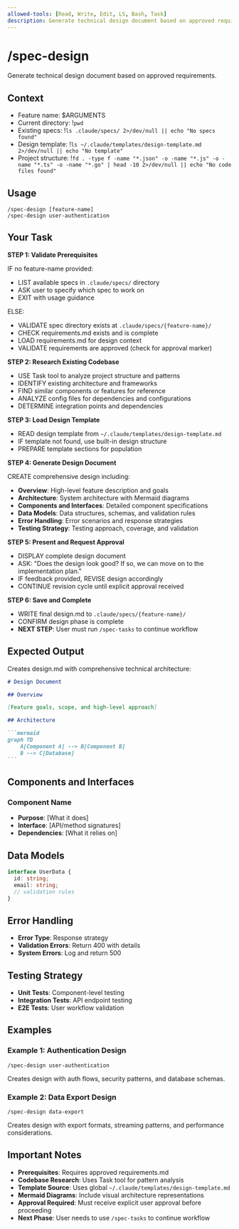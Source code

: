 ```yaml
---
allowed-tools: [Read, Write, Edit, LS, Bash, Task]
description: Generate technical design document based on approved requirements
---
```


# /spec-design

Generate technical design document based on approved requirements.

## Context

- Feature name: $ARGUMENTS
- Current directory: !`pwd`
- Existing specs: !`ls .claude/specs/ 2>/dev/null || echo "No specs found"`
- Design template: !`ls ~/.claude/templates/design-template.md 2>/dev/null || echo "No template"`
- Project structure: !`fd . -type f -name "*.json" -o -name "*.js" -o -name "*.ts" -o -name "*.go" | head -10 2>/dev/null || echo "No code files found"`

## Usage

```
/spec-design [feature-name]
/spec-design user-authentication
```

## Your Task

**STEP 1: Validate Prerequisites**

IF no feature-name provided:

- LIST available specs in `.claude/specs/` directory
- ASK user to specify which spec to work on
- EXIT with usage guidance

ELSE:

- VALIDATE spec directory exists at `.claude/specs/{feature-name}/`
- CHECK requirements.md exists and is complete
- LOAD requirements.md for design context
- VALIDATE requirements are approved (check for approval marker)

**STEP 2: Research Existing Codebase**

- USE Task tool to analyze project structure and patterns
- IDENTIFY existing architecture and frameworks
- FIND similar components or features for reference
- ANALYZE config files for dependencies and configurations
- DETERMINE integration points and dependencies

**STEP 3: Load Design Template**

- READ design template from `~/.claude/templates/design-template.md`
- IF template not found, use built-in design structure
- PREPARE template sections for population

**STEP 4: Generate Design Document**

CREATE comprehensive design including:

- **Overview**: High-level feature description and goals
- **Architecture**: System architecture with Mermaid diagrams
- **Components and Interfaces**: Detailed component specifications
- **Data Models**: Data structures, schemas, and validation rules
- **Error Handling**: Error scenarios and response strategies
- **Testing Strategy**: Testing approach, coverage, and validation

**STEP 5: Present and Request Approval**

- DISPLAY complete design document
- ASK: "Does the design look good? If so, we can move on to the implementation plan."
- IF feedback provided, REVISE design accordingly
- CONTINUE revision cycle until explicit approval received

**STEP 6: Save and Complete**

- WRITE final design.md to `.claude/specs/{feature-name}/`
- CONFIRM design phase is complete
- **NEXT STEP**: User must run `/spec-tasks` to continue workflow

## Expected Output

Creates design.md with comprehensive technical architecture:

````markdown
# Design Document

## Overview

[Feature goals, scope, and high-level approach]

## Architecture

```mermaid
graph TD
    A[Component A] --> B[Component B]
    B --> C[Database]
```
````

## Components and Interfaces

### Component Name

- **Purpose**: [What it does]
- **Interface**: [API/method signatures]
- **Dependencies**: [What it relies on]

## Data Models

```typescript
interface UserData {
  id: string;
  email: string;
  // validation rules
}
```

## Error Handling

- **Error Type**: Response strategy
- **Validation Errors**: Return 400 with details
- **System Errors**: Log and return 500

## Testing Strategy

- **Unit Tests**: Component-level testing
- **Integration Tests**: API endpoint testing
- **E2E Tests**: User workflow validation

## Examples

### Example 1: Authentication Design

```
/spec-design user-authentication

```

Creates design with auth flows, security patterns, and database schemas.

### Example 2: Data Export Design

```
/spec-design data-export

```

Creates design with export formats, streaming patterns, and performance considerations.

## Important Notes

- **Prerequisites**: Requires approved requirements.md
- **Codebase Research**: Uses Task tool for pattern analysis
- **Template Source**: Uses global `~/.claude/templates/design-template.md`
- **Mermaid Diagrams**: Include visual architecture representations
- **Approval Required**: Must receive explicit user approval before proceeding
- **Next Phase**: User needs to use `/spec-tasks` to continue workflow
